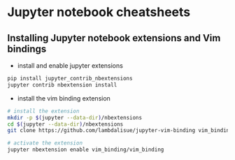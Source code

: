 # Jupyter notebook cheatsheets

## Installing Jupyter notebook extensions and Vim bindings

- install and enable jupyter extensions

```sh
pip install jupyter_contrib_nbextensions
jupyter contrib nbextension install
```

- install the vim binding extension

```sh
# install the extension
mkdir -p $(jupyter --data-dir)/nbextensions
cd $(jupyter --data-dir)/nbextensions
git clone https://github.com/lambdalisue/jupyter-vim-binding vim_binding

# activate the extension
jupyter nbextension enable vim_binding/vim_binding
```

